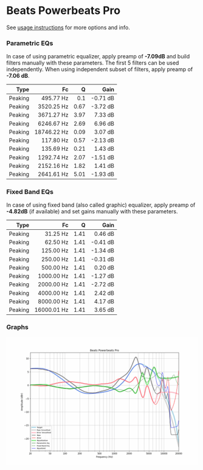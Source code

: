 # Beats Powerbeats Pro
See [usage instructions](https://github.com/jaakkopasanen/AutoEq#usage) for more options and info.

### Parametric EQs
In case of using parametric equalizer, apply preamp of **-7.09dB** and build filters manually
with these parameters. The first 5 filters can be used independently.
When using independent subset of filters, apply preamp of **-7.06 dB**.

| Type    | Fc          |    Q | Gain     |
|--------:|------------:|-----:|---------:|
| Peaking | 495.77 Hz   | 0.1  | -0.71 dB |
| Peaking | 3520.25 Hz  | 0.67 | -3.72 dB |
| Peaking | 3671.27 Hz  | 3.97 | 7.33 dB  |
| Peaking | 6246.67 Hz  | 2.69 | 6.96 dB  |
| Peaking | 18746.22 Hz | 0.09 | 3.07 dB  |
| Peaking | 117.80 Hz   | 0.57 | -2.13 dB |
| Peaking | 135.69 Hz   | 0.21 | 1.43 dB  |
| Peaking | 1292.74 Hz  | 2.07 | -1.51 dB |
| Peaking | 2152.16 Hz  | 1.82 | 1.41 dB  |
| Peaking | 2641.61 Hz  | 5.01 | -1.93 dB |

### Fixed Band EQs
In case of using fixed band (also called graphic) equalizer, apply preamp of **-4.82dB**
(if available) and set gains manually with these parameters.

| Type    | Fc          |    Q | Gain     |
|--------:|------------:|-----:|---------:|
| Peaking | 31.25 Hz    | 1.41 | 0.46 dB  |
| Peaking | 62.50 Hz    | 1.41 | -0.41 dB |
| Peaking | 125.00 Hz   | 1.41 | -1.34 dB |
| Peaking | 250.00 Hz   | 1.41 | -0.31 dB |
| Peaking | 500.00 Hz   | 1.41 | 0.20 dB  |
| Peaking | 1000.00 Hz  | 1.41 | -1.27 dB |
| Peaking | 2000.00 Hz  | 1.41 | -2.72 dB |
| Peaking | 4000.00 Hz  | 1.41 | 2.42 dB  |
| Peaking | 8000.00 Hz  | 1.41 | 4.17 dB  |
| Peaking | 16000.01 Hz | 1.41 | 3.65 dB  |

### Graphs
![](./Beats%20Powerbeats%20Pro.png)